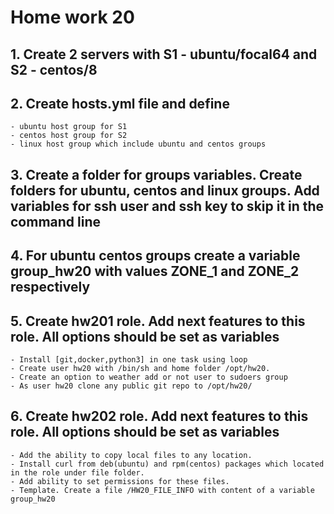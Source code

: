 # Home work 20

## 1. Create 2 servers with S1 - ubuntu/focal64 and  S2 - centos/8

## 2. Create hosts.yml file and define

    - ubuntu host group for S1
    - centos host group for S2
    - linux host group which include ubuntu and centos groups

## 3. Create a folder for groups variables. Create folders for ubuntu, centos and linux groups. Add variables for ssh user and ssh key to skip it in the command line

## 4. For ubuntu centos groups create a variable group_hw20 with values ZONE_1 and ZONE_2 respectively

## 5. Create hw201 role. Add next features to this role. All options should be set as variables

    - Install [git,docker,python3] in one task using loop
    - Create user hw20 with /bin/sh and home folder /opt/hw20.
    - Create an option to weather add or not user to sudoers group
    - As user hw20 clone any public git repo to /opt/hw20/

## 6. Create hw202 role. Add next features to this role. All options should be set as variables

    - Add the ability to copy local files to any location.
    - Install curl from deb(ubuntu) and rpm(centos) packages which located in the role under file folder. 
    - Add ability to set permissions for these files.
    - Template. Create a file /HW20_FILE_INFO with content of a variable group_hw20
